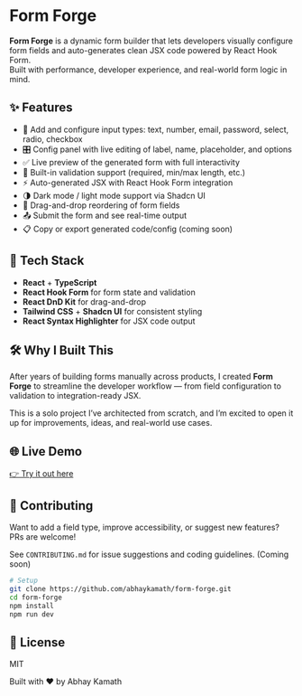 # Form Forge

**Form Forge** is a dynamic form builder that lets developers visually configure form fields and auto-generates clean JSX code powered by React Hook Form.  
Built with performance, developer experience, and real-world form logic in mind.

## ✨ Features

- 🔧 Add and configure input types: text, number, email, password, select, radio, checkbox
- 🎛️ Config panel with live editing of label, name, placeholder, and options
- ✅ Live preview of the generated form with full interactivity
- 🧠 Built-in validation support (required, min/max length, etc.)
- ⚡ Auto-generated JSX with React Hook Form integration
- 🌗 Dark mode / light mode support via Shadcn UI
- 🔄 Drag-and-drop reordering of form fields
- 📤 Submit the form and see real-time output
- 📋 Copy or export generated code/config (coming soon)

## 🧠 Tech Stack

- **React** + **TypeScript**
- **React Hook Form** for form state and validation
- **React DnD Kit** for drag-and-drop
- **Tailwind CSS** + **Shadcn UI** for consistent styling
- **React Syntax Highlighter** for JSX code output

## 🛠️ Why I Built This

After years of building forms manually across products, I created **Form Forge** to streamline the developer workflow — from field configuration to validation to integration-ready JSX.

This is a solo project I’ve architected from scratch, and I’m excited to open it up for improvements, ideas, and real-world use cases.

## 🌐 Live Demo

[👉 Try it out here](https://form-forge-official.netlify.app/)

## 🤝 Contributing

Want to add a field type, improve accessibility, or suggest new features? PRs are welcome!

See `CONTRIBUTING.md` for issue suggestions and coding guidelines. (Coming soon)

```bash
# Setup
git clone https://github.com/abhaykamath/form-forge.git
cd form-forge
npm install
npm run dev
```

## 📜 License
MIT

Built with ❤️ by Abhay Kamath